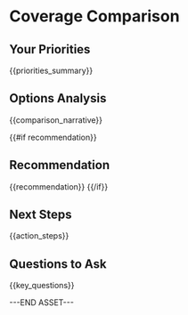 # Coverage Comparison

## Your Priorities
{{priorities_summary}}

## Options Analysis
{{comparison_narrative}}

{{#if recommendation}}
## Recommendation
{{recommendation}}
{{/if}}

## Next Steps
{{action_steps}}

## Questions to Ask
{{key_questions}}

---END ASSET---